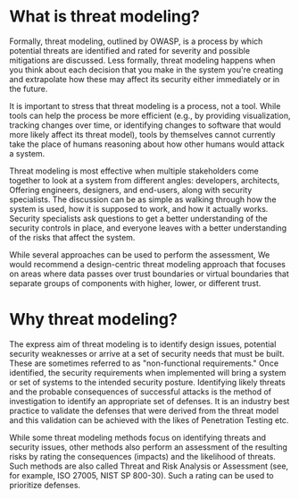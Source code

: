 # What is threat modeling?


Formally, threat modeling, outlined by OWASP, is a process by which potential threats are identified and rated for severity and possible mitigations are discussed. Less formally, threat modeling happens when you think about each decision that you make in the system you're creating and extrapolate how these may affect its security either immediately or in the future. 

It is important to stress that threat modeling is a process, not a tool. While tools can help the process be more efficient (e.g., by providing visualization, tracking changes over time, or identifying changes to software that would more likely affect its threat model), tools by themselves cannot currently take the place of humans reasoning about how other humans would attack a system. 

Threat modeling is most effective when multiple stakeholders come together to look at a system from different angles: developers, architects, Offering engineers, designers, and end-users, along with security specialists. The discussion can be as simple as walking through how the system is used, how it is supposed to work, and how it actually works. Security specialists ask questions to get a better understanding of the security controls in place, and everyone leaves with a better understanding of the risks that affect the system.

While several approaches can be used to perform the assessment, We would recommend a design-centric threat modeling approach that focuses on areas where data passes over trust boundaries or virtual boundaries that separate groups of components with higher, lower, or different trust. 

# Why threat modeling? 

The express aim of threat modeling is to identify design issues, potential security weaknesses or arrive at a set of security needs that must be built. These are sometimes referred to as "non-functional requirements." Once identified, the security requirements when implemented will bring a system or set of systems to the intended security posture. Identifying likely threats and the probable consequences of successful attacks is the method of investigation to identify an appropriate set of defenses. It is an industry best practice to validate the defenses that were derived from the threat model and this validation can be achieved with the likes of Penetration Testing etc. 

While some threat modeling methods focus on identifying threats and security issues, other methods also perform an assessment of the resulting risks by rating the consequences (impacts) and the likelihood of threats. Such methods are also called Threat and Risk Analysis or Assessment (see, for example, ISO 27005, NIST SP 800-30). Such a rating can be used to prioritize defenses.


